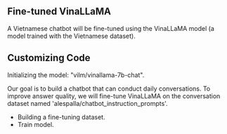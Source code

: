 ## Fine-tuned VinaLLaMA
A Vietnamese chatbot will be fine-tuned using the VinaLLaMA model (a model trained with the Vietnamese dataset).
## Customizing Code
Initializing the model: "vilm/vinallama-7b-chat".

Our goal is to build a chatbot that can conduct daily conversations. To improve answer quality, we will fine-tune VinaLLaMA on the conversation dataset named 'alespalla/chatbot_instruction_prompts'.
* Building a fine-tuning dataset.
* Train model.
